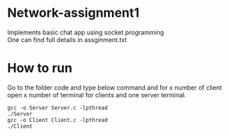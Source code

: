 # Network-assignment1
Implements  basic chat app using socket programming
</br>One can find full details in assginment.txt

# How to run
Go to the folder code and type below command and for x number of client open x number of terminal for clients and one server terminal.

    gcc -o Server Server.c -lpthread
    ./Server
    gcc -o Client Client.c -lpthread
    ./Client
